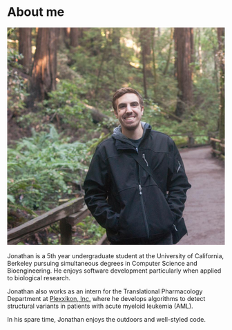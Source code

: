 # About me
![myface](/images/headshot.jpg)

<!-- <br style="margin-top: 1px; display: block; margin: 10px 0;"> -->
<!-- <hr style="height:2pt; visibility:hidden;" /> -->
Jonathan is a 5th year undergraduate student at the University of California, Berkeley pursuing simultaneous degrees in Computer Science and Bioengineering. He enjoys software development particularly when applied to biological research. 

Jonathan also works as an intern for the Translational Pharmacology Department at [Plexxikon, Inc.](http://www.plexxikon.com) where he develops algorithms to detect structural variants in patients with acute myeloid leukemia (AML). 

In his spare time, Jonathan enjoys the outdoors and well-styled code.






